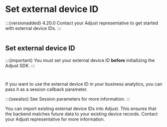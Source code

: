 # Set external device ID

:::{versionadded} 4.20.0
Contact your Adjust representative to get started with external device IDs.
:::

```{include} /fragments/feature-intros/external-device-id.md
```

## Set external device ID

:::{important}
You must set your external device ID **before** initializing the Adjust SDK.
:::

```{include} /fragments/method-intros/setexternaldeviceid.md
```

```{include} /fragments/ios/snippets/setexternaldeviceid.md
```

If you want to use the external device ID in your business analytics, you can pass it as a session callback parameter. 

:::{seealso}
See Session parameters for more information.
:::

You can import existing external device IDs into Adjust. This ensures that the backend matches future data to your existing device records. Contact your Adjust representative for more information.
